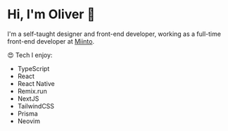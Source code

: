 # Hi, I'm Oliver 👋

I'm a self-taught designer and front-end developer, working as a full-time front-end developer at [Miinto](https://miinto.dk/).

😍 Tech I enjoy: 
- TypeScript
- React
- React Native
- Remix.run
- NextJS 
- TailwindCSS
- Prisma
- Neovim
